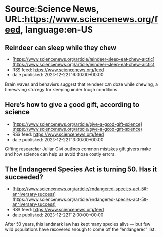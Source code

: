 # Source:Science News, URL:https://www.sciencenews.org/feed, language:en-US

## Reindeer can sleep while they chew
 - [https://www.sciencenews.org/article/reindeer-sleep-eat-chew-arctic](https://www.sciencenews.org/article/reindeer-sleep-eat-chew-arctic)
 - RSS feed: https://www.sciencenews.org/feed
 - date published: 2023-12-22T16:00:00+00:00

Brain waves and behaviors suggest that reindeer can doze while chewing, a timesaving strategy for sleeping under tough conditions.

## Here’s how to give a good gift, according to science
 - [https://www.sciencenews.org/article/give-a-good-gift-science](https://www.sciencenews.org/article/give-a-good-gift-science)
 - RSS feed: https://www.sciencenews.org/feed
 - date published: 2023-12-22T13:00:00+00:00

Gifting researcher Julian Givi outlines common mistakes gift givers make and how science can help us avoid those costly errors.

## The Endangered Species Act is turning 50. Has it succeeded?
 - [https://www.sciencenews.org/article/endangered-species-act-50-anniversary-success](https://www.sciencenews.org/article/endangered-species-act-50-anniversary-success)
 - RSS feed: https://www.sciencenews.org/feed
 - date published: 2023-12-22T12:00:00+00:00

After 50 years, this landmark law has kept many species alive — but few wild populations have recovered enough to come off the “endangered” list.

